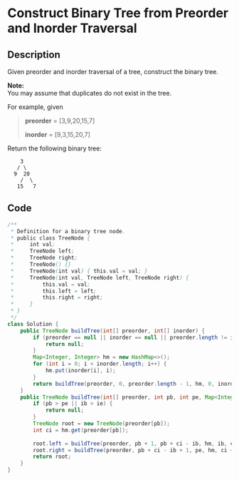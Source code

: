 # Construct Binary Tree from Preorder and Inorder Traversal

## Description

Given preorder and inorder traversal of a tree, construct the binary tree.

**Note:**  
You may assume that duplicates do not exist in the tree.

For example, given

> **preorder** = \[3,9,20,15,7\] 
>
> **inorder** = \[9,3,15,20,7\]

Return the following binary tree:

```text
    3
   / \
  9  20
    /  \
   15   7
```

## **Code**

```java
/**
 * Definition for a binary tree node.
 * public class TreeNode {
 *     int val;
 *     TreeNode left;
 *     TreeNode right;
 *     TreeNode() {}
 *     TreeNode(int val) { this.val = val; }
 *     TreeNode(int val, TreeNode left, TreeNode right) {
 *         this.val = val;
 *         this.left = left;
 *         this.right = right;
 *     }
 * }
 */
class Solution {
    public TreeNode buildTree(int[] preorder, int[] inorder) {
        if (preorder == null || inorder == null || preorder.length != inorder.length) {
            return null;
        }
        Map<Integer, Integer> hm = new HashMap<>();
        for (int i = 0; i < inorder.length; i++) {
            hm.put(inorder[i], i);
        }
        return buildTree(preorder, 0, preorder.length - 1, hm, 0, inorder.length - 1);
    }
    public TreeNode buildTree(int[] preorder, int pb, int pe, Map<Integer, Integer> hm, int ib, int ie) {
        if (pb > pe || ib > ie) {
            return null;
        }
        TreeNode root = new TreeNode(preorder[pb]);
        int ci = hm.get(preorder[pb]);
        
        root.left = buildTree(preorder, pb + 1, pb + ci - ib, hm, ib, ci - 1);
        root.right = buildTree(preorder, pb + ci - ib + 1, pe, hm, ci + 1, ie);
        return root;
    }
}
```

